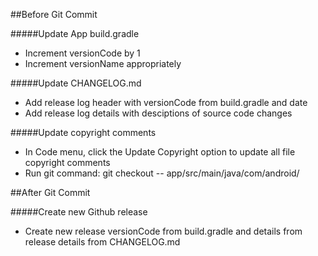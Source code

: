 ##Before Git Commit

#####Update App build.gradle

 - Increment versionCode by 1
 - Increment versionName appropriately
 
#####Update CHANGELOG.md

 - Add release log header with versionCode from build.gradle and date
 - Add release log details with desciptions of source code changes
 
#####Update copyright comments

 - In Code menu, click the Update Copyright option to update all file copyright comments
 - Run git command: git checkout -- app/src/main/java/com/android/
 
##After Git Commit
 
#####Create new Github release

 - Create new release versionCode from build.gradle and details from release details from CHANGELOG.md